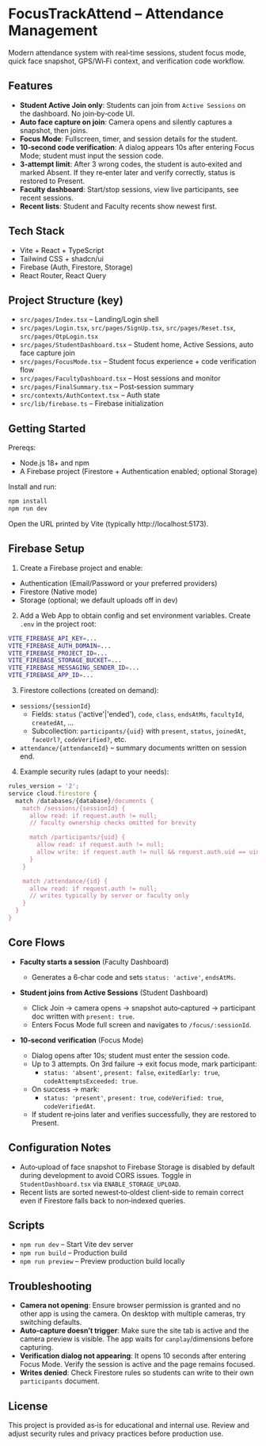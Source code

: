 # FocusTrackAttend – Attendance Management

Modern attendance system with real‑time sessions, student focus mode, quick face snapshot, GPS/Wi‑Fi context, and verification code workflow.

## Features

- **Student Active Join only**: Students can join from `Active Sessions` on the dashboard. No join‑by‑code UI.
- **Auto face capture on join**: Camera opens and silently captures a snapshot, then joins.
- **Focus Mode**: Fullscreen, timer, and session details for the student.
- **10‑second code verification**: A dialog appears 10s after entering Focus Mode; student must input the session code.
- **3‑attempt limit**: After 3 wrong codes, the student is auto‑exited and marked Absent. If they re‑enter later and verify correctly, status is restored to Present.
- **Faculty dashboard**: Start/stop sessions, view live participants, see recent sessions.
- **Recent lists**: Student and Faculty recents show newest first.

## Tech Stack

- Vite + React + TypeScript
- Tailwind CSS + shadcn/ui
- Firebase (Auth, Firestore, Storage)
- React Router, React Query

## Project Structure (key)

- `src/pages/Index.tsx` – Landing/Login shell
- `src/pages/Login.tsx`, `src/pages/SignUp.tsx`, `src/pages/Reset.tsx`, `src/pages/OtpLogin.tsx`
- `src/pages/StudentDashboard.tsx` – Student home, Active Sessions, auto face capture join
- `src/pages/FocusMode.tsx` – Student focus experience + code verification flow
- `src/pages/FacultyDashboard.tsx` – Host sessions and monitor
- `src/pages/FinalSummary.tsx` – Post‑session summary
- `src/contexts/AuthContext.tsx` – Auth state
- `src/lib/firebase.ts` – Firebase initialization

## Getting Started

Prereqs:

- Node.js 18+ and npm
- A Firebase project (Firestore + Authentication enabled; optional Storage)

Install and run:

```bash
npm install
npm run dev
```

Open the URL printed by Vite (typically http://localhost:5173).

## Firebase Setup

1) Create a Firebase project and enable:

- Authentication (Email/Password or your preferred providers)
- Firestore (Native mode)
- Storage (optional; we default uploads off in dev)

2) Add a Web App to obtain config and set environment variables. Create `.env` in the project root:

```bash
VITE_FIREBASE_API_KEY=...
VITE_FIREBASE_AUTH_DOMAIN=...
VITE_FIREBASE_PROJECT_ID=...
VITE_FIREBASE_STORAGE_BUCKET=...
VITE_FIREBASE_MESSAGING_SENDER_ID=...
VITE_FIREBASE_APP_ID=...
```

3) Firestore collections (created on demand):

- `sessions/{sessionId}`
  - Fields: `status` ('active'|'ended'), `code`, `class`, `endsAtMs`, `facultyId`, `createdAt`, ...
  - Subcollection: `participants/{uid}` with `present`, `status`, `joinedAt`, `faceUrl?`, `codeVerified?`, etc.
- `attendance/{attendanceId}` – summary documents written on session end.

4) Example security rules (adapt to your needs):

```javascript
rules_version = '2';
service cloud.firestore {
  match /databases/{database}/documents {
    match /sessions/{sessionId} {
      allow read: if request.auth != null;
      // faculty ownership checks omitted for brevity

      match /participants/{uid} {
        allow read: if request.auth != null;
        allow write: if request.auth != null && request.auth.uid == uid;
      }
    }

    match /attendance/{id} {
      allow read: if request.auth != null;
      // writes typically by server or faculty only
    }
  }
}
```

## Core Flows

- **Faculty starts a session** (Faculty Dashboard)
  - Generates a 6‑char code and sets `status: 'active'`, `endsAtMs`.

- **Student joins from Active Sessions** (Student Dashboard)
  - Click Join → camera opens → snapshot auto‑captured → participant doc written with `present: true`.
  - Enters Focus Mode full screen and navigates to `/focus/:sessionId`.

- **10‑second verification** (Focus Mode)
  - Dialog opens after 10s; student must enter the session code.
  - Up to 3 attempts. On 3rd failure → exit focus mode, mark participant:
    - `status: 'absent'`, `present: false`, `exitedEarly: true`, `codeAttemptsExceeded: true`.
  - On success → mark:
    - `status: 'present'`, `present: true`, `codeVerified: true`, `codeVerifiedAt`.
  - If student re‑joins later and verifies successfully, they are restored to Present.

## Configuration Notes

- Auto‑upload of face snapshot to Firebase Storage is disabled by default during development to avoid CORS issues. Toggle in `StudentDashboard.tsx` via `ENABLE_STORAGE_UPLOAD`.
- Recent lists are sorted newest‑to‑oldest client‑side to remain correct even if Firestore falls back to non‑indexed queries.

## Scripts

- `npm run dev` – Start Vite dev server
- `npm run build` – Production build
- `npm run preview` – Preview production build locally

## Troubleshooting

- **Camera not opening**: Ensure browser permission is granted and no other app is using the camera. On desktop with multiple cameras, try switching defaults.
- **Auto‑capture doesn’t trigger**: Make sure the site tab is active and the camera preview is visible. The app waits for `canplay`/dimensions before capturing.
- **Verification dialog not appearing**: It opens 10 seconds after entering Focus Mode. Verify the session is active and the page remains focused.
- **Writes denied**: Check Firestore rules so students can write to their own `participants` document.

## License

This project is provided as‑is for educational and internal use. Review and adjust security rules and privacy practices before production use.

